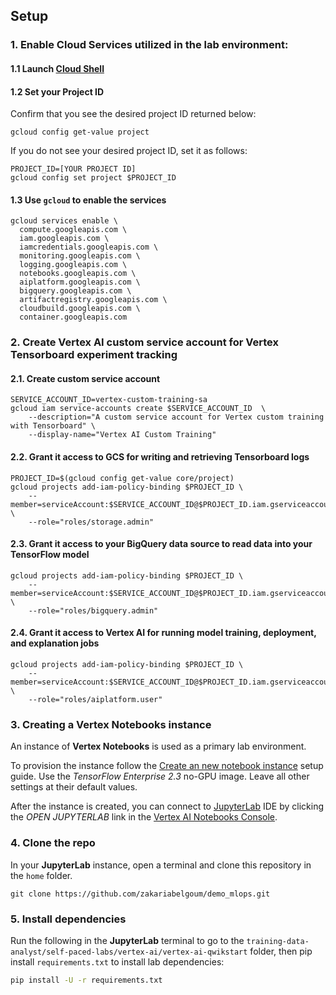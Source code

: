 ## Setup

### 1. Enable Cloud Services utilized in the lab environment:

#### 1.1 Launch [Cloud Shell](https://cloud.google.com/shell/docs/launching-cloud-shell)

#### 1.2 Set your Project ID

Confirm that you see the desired project ID returned below:
```
gcloud config get-value project
```

If you do not see your desired project ID, set it as follows:
```
PROJECT_ID=[YOUR PROJECT ID]
gcloud config set project $PROJECT_ID
```

#### 1.3 Use `gcloud` to enable the services

```
gcloud services enable \
  compute.googleapis.com \
  iam.googleapis.com \
  iamcredentials.googleapis.com \
  monitoring.googleapis.com \
  logging.googleapis.com \
  notebooks.googleapis.com \
  aiplatform.googleapis.com \
  bigquery.googleapis.com \
  artifactregistry.googleapis.com \
  cloudbuild.googleapis.com \
  container.googleapis.com
```

### 2. Create Vertex AI custom service account for Vertex Tensorboard experiment tracking

#### 2.1. Create custom service account
```
SERVICE_ACCOUNT_ID=vertex-custom-training-sa
gcloud iam service-accounts create $SERVICE_ACCOUNT_ID  \
    --description="A custom service account for Vertex custom training with Tensorboard" \
    --display-name="Vertex AI Custom Training"
```

#### 2.2. Grant it access to GCS for writing and retrieving Tensorboard logs
```
PROJECT_ID=$(gcloud config get-value core/project)
gcloud projects add-iam-policy-binding $PROJECT_ID \
    --member=serviceAccount:$SERVICE_ACCOUNT_ID@$PROJECT_ID.iam.gserviceaccount.com \
    --role="roles/storage.admin"
```

#### 2.3. Grant it access to your BigQuery data source to read data into your TensorFlow model
```
gcloud projects add-iam-policy-binding $PROJECT_ID \
    --member=serviceAccount:$SERVICE_ACCOUNT_ID@$PROJECT_ID.iam.gserviceaccount.com \
    --role="roles/bigquery.admin"
```

#### 2.4. Grant it access to Vertex AI for running model training, deployment, and explanation jobs
```
gcloud projects add-iam-policy-binding $PROJECT_ID \
    --member=serviceAccount:$SERVICE_ACCOUNT_ID@$PROJECT_ID.iam.gserviceaccount.com \
    --role="roles/aiplatform.user"
```

### 3. Creating a Vertex Notebooks instance

An instance of **Vertex Notebooks** is used as a primary lab environment.

To provision the instance follow the [Create an new notebook instance](https://cloud.google.com/vertex-ai/docs/general/notebooks) setup guide. Use the *TensorFlow Enterprise 2.3* no-GPU image. Leave all other settings at their default values.

After the instance is created, you can connect to [JupyterLab](https://jupyter.org/) IDE by clicking the *OPEN JUPYTERLAB* link in the [Vertex AI Notebooks Console](https://console.cloud.google.com/vertex-ai/notebooks/instances).


### 4. Clone the repo

In your **JupyterLab** instance, open a terminal and clone this repository in the `home` folder.
```
git clone https://github.com/zakariabelgoum/demo_mlops.git
```

### 5. Install dependencies

Run the following in the **JupyterLab** terminal to go to the `training-data-analyst/self-paced-labs/vertex-ai/vertex-ai-qwikstart` folder, then pip install `requirements.txt` to install lab dependencies:

```bash
pip install -U -r requirements.txt
```
